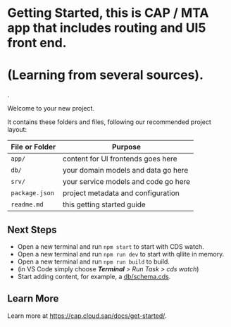 # Getting Started, this is CAP / MTA app that includes routing and UI5 front end.
# (Learning from several sources).
.

Welcome to your new project.

It contains these folders and files, following our recommended project layout:

File or Folder | Purpose
---------|----------
`app/` | content for UI frontends goes here
`db/` | your domain models and data go here
`srv/` | your service models and code go here
`package.json` | project metadata and configuration
`readme.md` | this getting started guide


## Next Steps

- Open a new terminal and run `npm start` to start with CDS watch.
- Open a new terminal and run `npm run dev` to start with qllite in memory.
- Open a new terminal and run `npm run build` to build. 
- (in VS Code simply choose _**Terminal** > Run Task > cds watch_)
- Start adding content, for example, a [db/schema.cds](db/schema.cds).


## Learn More

Learn more at https://cap.cloud.sap/docs/get-started/.
